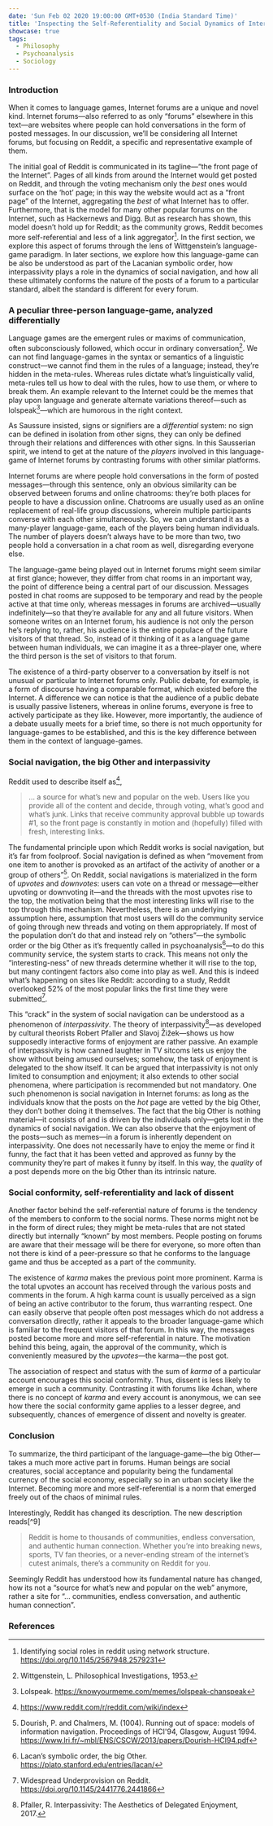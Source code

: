 ```yaml
---
date: 'Sun Feb 02 2020 19:00:00 GMT+0530 (India Standard Time)'
title: 'Inspecting the Self-Referentiality and Social Dynamics of Internet Forums'
showcase: true
tags:
  - Philosophy
  - Psychoanalysis
  - Sociology
---
```


### Introduction

When it comes to language games, Internet forums are a unique and novel kind. Internet forums—also referred to as only “forums” elsewhere in this text—are websites where people can hold conversations in the form of posted messages. In our discussion, we’ll be considering all Internet forums, but focusing on Reddit, a specific and representative example of them. 

The initial goal of Reddit is communicated in its tagline—“the front page of the Internet”. Pages of all kinds from around the Internet would get posted on Reddit, and through the voting mechanism only the *best* ones would surface on the ‘hot’ page; in this way the website would act as a “front page” of the Internet, aggregating the *best* of what Internet has to offer. Furthermore, that is the model for many other popular forums on the Internet, such as Hackernews and Digg. But as research has shown, this model doesn’t hold up for Reddit; as the community grows, Reddit becomes more self-referential and less of a link aggregator[^1]. In the first section, we explore this aspect of forums through the lens of Wittgenstein’s language-game paradigm. In later sections, we explore how this language-game can be also be understood as part of the Lacanian symbolic order, how interpassivity plays a role in the dynamics of social navigation, and how all these ultimately conforms the nature of the posts of a forum to a particular standard, albeit the standard is different for every forum.

### A peculiar three-person language-game, analyzed differentially 

Language games are the emergent rules or maxims of communication, often subconsciously followed, which occur in ordinary conversation[^2]. We can not find language-games in the syntax or semantics of a linguistic construct—we cannot find them in the rules of a language; instead, they’re hidden in the meta-rules. Whereas rules dictate what’s linguistically valid, meta-rules tell us how to deal with the rules, how to use them, or where to break them. An example relevant to the Internet could be the memes that play upon language and generate alternate variations thereof—such as lolspeak[^3]—which are humorous in the right context.

As Saussure insisted, signs or signifiers are a *differential* system: no sign can be defined in isolation from other signs, they can only be defined through their relations and differences with other signs. In this Sausserian spirit, we intend to get at the nature of the *players* involved in this language-game of Internet forums by contrasting forums with other similar platforms.

Internet forums are where people hold conversations in the form of posted messages—through this sentence, only an obvious similarity can be observed between forums and online chatrooms: they’re both places for people to have a discussion online. Chatrooms are usually used as an online replacement of real-life group discussions, wherein multiple participants converse with each other simultaneously. So, we can understand it as a many-player language-game, each of the players being human individuals. The number of players doesn’t always have to be more than two, two people hold a conversation in a chat room as well, disregarding everyone else.

The language-game being played out in Internet forums might seem similar at first glance; however, they differ from chat rooms in an important way, the point of difference being a central part of our discussion. Messages posted in chat rooms are supposed to be temporary and read by the people active at that time only, whereas messages in forums are archived—usually indefinitely—so that they’re available for any and all future visitors. When someone writes on an Internet forum, his audience is not only the person he’s replying to, rather, his audience is the entire populace of the future visitors of that thread. So, instead of it thinking of it as a language game between human individuals, we can imagine it as a three-player one, where the third person is the set of visitors to that forum.

The existence of a third-party observer to a conversation by itself is not unusual or particular to Internet forums only. Public debate, for example, is a form of discourse having a comparable format, which existed before the Internet. A difference we can notice is that the audience of a public debate is usually passive listeners, whereas in online forums, everyone is free to actively participate as they like. However, more importantly, the audience of a debate usually meets for a brief time, so there is not much opportunity for language-games to be established, and this is the key difference between them in the context of language-games. 

### Social navigation, the big Other and interpassivity

Reddit used to describe itself as[^4],

> … a source for what’s new and popular on the web. Users like you provide all of the content and decide, through voting, what’s good and what’s junk. Links that receive community approval bubble up towards #1, so the front page is constantly in motion and (hopefully) filled with fresh, interesting links.

The fundamental principle upon which Reddit works is social navigation, but it’s far from foolproof. Social navigation is defined as when “movement from one item to another is provoked as an artifact of the activity of another or a group of others”[^5]. On Reddit, social navigations is materialized in the form of *upvotes* and *downvotes*: users can vote on a thread or message—either upvoting or downvoting it—and the threads with the most upvotes rise to the top, the motivation being that the most interesting links will rise to the top through this mechanism. Nevertheless, there is an underlying assumption here, assumption that most users will do the community service of going through new threads and voting on them appropriately. If most of the population don’t do that and instead rely on “others”—the symbolic order or the big Other as it’s frequently called in psychoanalysis[^6]—to do this community service, the system starts to crack. This means not only the “interesting-ness” of new threads determine whether it will rise to the top, but many contingent factors also come into play as well. And this is indeed what’s happening on sites like Reddit: according to a study, Reddit overlooked 52% of the most popular links the first time they were submitted[^7]. 

This “crack” in the system of social navigation can be understood as a phenomenon of *interpassivity*. The theory of interpassivity[^8]—as developed by cultural theorists Robert Pfaller and Slavoj Žižek—shows us how supposedly interactive forms of enjoyment are rather passive. An example of interpassivity is how canned laughter in TV sitcoms lets us enjoy the show without being amused ourselves; somehow, the task of enjoyment is delegated to the show itself. It can be argued that interpassivity is not only limited to consumption and enjoyment; it also extends to other social phenomena, where participation is recommended but not mandatory. One such phenomenon is social navigation in Internet forums: as long as the individuals know that the posts on the *hot* page are vetted by the big Other, they don’t bother doing it themselves. The fact that the big Other is nothing material—it consists of and is driven by the individuals only—gets lost in the dynamics of social navigation. We can also observe that the enjoyment of the posts—such as memes—in a forum is inherently dependent on interpassivity. One does not necessarily have to enjoy the meme or find it funny, the fact that it has been vetted and approved as funny by the community they’re part of makes it funny by itself. In this way, the *quality* of a post depends more on the big Other than its intrinsic nature.

### Social conformity, self-referentiality and lack of dissent

Another factor behind the self-referential nature of forums is the tendency of the members to conform to the social norms. These norms might not be in the form of direct rules; they might be meta-rules that are not stated directly but internally “known” by most members. People posting on forums are aware that their message will be there for everyone, so more often than not there is kind of a peer-pressure so that he conforms to the language game and thus be accepted as a part of the community. 

The existence of *karma* makes the previous point more prominent. Karma is the total upvotes an account has received through the various posts and comments in the forum. A high karma count is usually perceived as a sign of being an active contributor to the forum, thus warranting respect. One can easily observe that people often post messages which do not address a conversation directly, rather it appeals to the broader language-game which is familiar to the frequent visitors of that forum. In this way, the messages posted become more and more self-referential in nature. The motivation behind this being, again, the approval of the community, which is conveniently measured by the *upvotes*—the karma—the post got.

The association of respect and status with the sum of *karma* of a particular account encourages this social conformity. Thus, dissent is less likely to emerge in such a community. Contrasting it with forums like 4chan, where there is no concept of *karma* and every account is anonymous, we can see how there the social conformity game applies to a lesser degree, and subsequently, chances of emergence of dissent and novelty is greater.

### Conclusion

To summarize, the third participant of the language-game—the big Other—takes a much more active part in forums. Human beings are social creatures, social acceptance and popularity being the fundamental currency of the social economy, especially so in an urban society like the Internet. Becoming more and more self-referential is a norm that emerged freely out of the chaos of minimal rules.

Interestingly, Reddit has changed its description. The new description reads[^9]

> Reddit is home to thousands of communities, endless conversation, and authentic human connection. Whether you’re into breaking news, sports, TV fan theories, or a never-ending stream of the internet’s cutest animals, there’s a community on Reddit for you.

Seemingly Reddit has understood how its fundamental nature has changed, how its not a “source for what’s new and popular on the web” anymore, rather a site for “… communities, endless conversation, and authentic human connection”. 

### References

[^1]: Identifying social roles in reddit using network structure. https://doi.org/10.1145/2567948.2579231 
[^2]: Wittgenstein, L. Philosophical Investigations, 1953.
[^3]: Lolspeak. https://knowyourmeme.com/memes/lolspeak-chanspeak 
[^4]: https://www.reddit.com/r/reddit.com/wiki/index 
[^5]: Dourish, P. and Chalmers, M. (1004). Running out of space: models of information navigation. Proceedings of HCI'94, Glasgow, August 1994.  https://www.lri.fr/~mbl/ENS/CSCW/2013/papers/Dourish-HCI94.pdf 
[^6]: Lacan’s symbolic order, the big Other. https://plato.stanford.edu/entries/lacan/ 
[^7]: Widespread Underprovision on Reddit. https://doi.org/10.1145/2441776.2441866
[^8]: Pfaller, R. Interpassivity: The Aesthetics of Delegated Enjoyment,  2017.
[^5]: https://www.redditinc.com/
